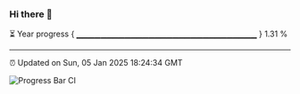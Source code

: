 ### Hi there 👋

⏳ Year progress { ▁▁▁▁▁▁▁▁▁▁▁▁▁▁▁▁▁▁▁▁▁▁▁▁▁▁▁▁▁▁ } 1.31 %

---

⏰ Updated on Sun, 05 Jan 2025 18:24:34 GMT

![Progress Bar CI](https://github.com/liununu/liununu/workflows/Progress%20Bar%20CI/badge.svg)
